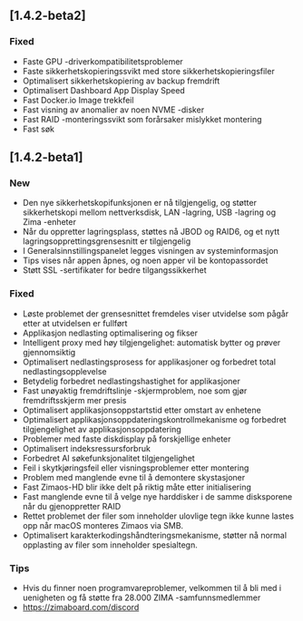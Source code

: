 ## [1.4.2-beta2]
### Fixed
- Faste GPU -driverkompatibilitetsproblemer
- Faste sikkerhetskopieringssvikt med store sikkerhetskopieringsfiler
- Optimalisert sikkerhetskopiering av backup fremdrift
- Optimalisert Dashboard App Display Speed
- Fast Docker.io Image trekkfeil
- Fast visning av anomalier av noen NVME -disker
- Fast RAID -monteringssvikt som forårsaker mislykket montering
- Fast søk

## [1.4.2-beta1]
### New
- Den nye sikkerhetskopifunksjonen er nå tilgjengelig, og støtter sikkerhetskopi mellom nettverksdisk, LAN -lagring, USB -lagring og Zima -enheter
- Når du oppretter lagringsplass, støttes nå JBOD og RAID6, og et nytt lagringsopprettingsgrensesnitt er tilgjengelig
- I Generalsinnstillingspanelet legges visningen av systeminformasjon
- Tips vises når appen åpnes, og noen apper vil be kontopassordet
- Støtt SSL -sertifikater for bedre tilgangssikkerhet
### Fixed
- Løste problemet der grensesnittet fremdeles viser utvidelse som pågår etter at utvidelsen er fullført
- Applikasjon nedlasting optimalisering og fikser
- Intelligent proxy med høy tilgjengelighet: automatisk bytter og prøver gjennomsiktig
- Optimalisert nedlastingsprosess for applikasjoner og forbedret total nedlastingsopplevelse
- Betydelig forbedret nedlastingshastighet for applikasjoner
- Fast unøyaktig fremdriftslinje -skjermproblem, noe som gjør fremdriftsskjerm mer presis
- Optimalisert applikasjonsoppstartstid etter omstart av enhetene
- Optimalisert applikasjonsoppdateringskontrollmekanisme og forbedret tilgjengelighet av applikasjonsoppdatering
- Problemer med faste diskdisplay på forskjellige enheter
- Optimalisert indeksressursforbruk
- Forbedret AI søkefunksjonalitet tilgjengelighet
- Feil i skytkjøringsfeil eller visningsproblemer etter montering
- Problem med manglende evne til å demontere skystasjoner
- Fast Zimaos-HD blir ikke delt på riktig måte etter initialisering
- Fast manglende evne til å velge nye harddisker i de samme disksporene når du gjenoppretter RAID
- Rettet problemet der filer som inneholder ulovlige tegn ikke kunne lastes opp når macOS monteres Zimaos via SMB.
- Optimalisert karakterkodingshåndteringsmekanisme, støtter nå normal opplasting av filer som inneholder spesialtegn.
### Tips
- Hvis du finner noen programvareproblemer, velkommen til å bli med i uenigheten og få støtte fra 28.000 ZIMA -samfunnsmedlemmer
- <a href = "https://zimaboard.com/discord" target = "_ blank" style = "color: blue"> https://zimaboard.com/discord </a>
